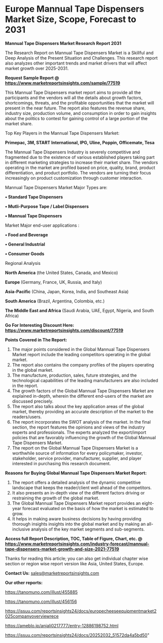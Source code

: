 # Europe Mannual Tape Dispensers Market Size, Scope, Forecast to 2031

<strong>Mannual Tape Dispensers Market Research Report 2031</strong>

The Research Report on Mannual Tape Dispensers Market is a Skillful and Deep Analysis of the Present Situation and Challenges. This research report also analyzes other important trends and market drivers that will affect market growth over 2025-2031.

<strong>Request Sample Report @ <a href=https://www.marketreportsinsights.com/sample/77519>https://www.marketreportsinsights.com/sample/77519</a></strong>

This Mannual Tape Dispensers market report aims to provide all the participants and the vendors will all the details about growth factors, shortcomings, threats, and the profitable opportunities that the market will present in the near future. The report also features the revenue share, industry size, production volume, and consumption in order to gain insights about the politics to contest for gaining control of a large portion of the market share.

Top Key Players in the Mannual Tape Dispensers Market:

<strong>Primepac, 3M, START International, IPG, Uline, Poppin, Officemate, Tesa</strong>

The Mannual Tape Dispensers Industry is severely competitive and fragmented due to the existence of various established players taking part in different marketing strategies to increase their market share. The vendors operating in the market are profiled based on price, quality, brand, product differentiation, and product portfolio. The vendors are turning their focus increasingly on product customization through customer interaction.

Mannual Tape Dispensers Market Major Types are:

<strong>• Standard Tape Dispensers

• Mutli-Purpose Tape / Label Dispensers

• Mannual Tape Dispensers</strong>

Market Major end-user applications :

<strong>• Food and Beverage

• General Industrial

• Consumer Goods</strong>

Regional Analysis

</u><strong><b>North America</b></strong> (the United States, Canada, and Mexico)

<strong><b>Europe </b></strong>(Germany, France, UK, Russia, and Italy)

<strong><b>Asia-Pacific</b></strong> (China, Japan, Korea, India, and Southeast Asia)

<strong><b>South America</b></strong> (Brazil, Argentina, Colombia, etc.)

<strong><b>The Middle East and Africa</b></strong> (Saudi Arabia, UAE, Egypt, Nigeria, and South Africa)

<strong>Go For Interesting Discount Here: <a href=https://www.marketreportsinsights.com/discount/77519>https://www.marketreportsinsights.com/discount/77519</a></strong>

<strong>Points Covered in The Report:</strong>
<ol>
  <li>The major points considered in the Global Mannual Tape Dispensers Market report include the leading competitors operating in the global market.</li>
  <li>The report also contains the company profiles of the players operating in the global market.</li>
  <li>The manufacture, production, sales, future strategies, and the technological capabilities of the leading manufacturers are also included in the report.</li>
  <li>The growth factors of the Global Mannual Tape Dispensers Market are explained in-depth, wherein the different end-users of the market are discussed precisely.</li>
  <li>The report also talks about the key application areas of the global market, thereby providing an accurate description of the market to the readers/users.</li>
  <li>The report incorporates the SWOT analysis of the market. In the final section, the report features the opinions and views of the industry experts and professionals. The experts analyzed the export/import policies that are favorably influencing the growth of the Global Mannual Tape Dispensers Market.</li>
  <li>The report on the Global Mannual Tape Dispensers Market is a worthwhile source of information for every policymaker, investor, stakeholder, service provider, manufacturer, supplier, and player interested in purchasing this research document.</li>
</ol>
<strong>Reasons for Buying Global Mannual Tape Dispensers Market Report:</strong>

<ol>
  <li>The report offers a detailed analysis of the dynamic competitive landscape that keeps the reader/client well ahead of the competitors.</li>
  <li>It also presents an in-depth view of the different factors driving or restraining the growth of the global market.</li>
  <li>The Global Mannual Tape Dispensers Market report provides an eight-year forecast evaluated on the basis of how the market is estimated to grow.</li>
  <li>It helps in making aware business decisions by having providing thorough insights insights into the global market and by making an all-inclusive analysis of the key market segments and sub-segments.</li>
</ol>
<strong>Access full Report Description, TOC, Table of Figure, Chart, etc. @ <a href=https://www.marketreportsinsights.com/industry-forecast/mannual-tape-dispensers-market-growth-and-size-2021-77519>https://www.marketreportsinsights.com/industry-forecast/mannual-tape-dispensers-market-growth-and-size-2021-77519</a></strong>


Thanks for reading this article; you can also get individual chapter wise section or region wise report version like Asia, United States, Europe.

<strong>Contact Us:</strong>
sales@marketreportsinsights.com

<strong>Our other reports:</strong>

<a href=https://tanomuno.com/illust/455885>https://tanomuno.com/illust/455885</a>

<a href=https://tanomuno.com/illust/456156>https://tanomuno.com/illust/456156</a>

<a href=https://issuu.com/reportsinsights24/docs/europecheeseequipmentmarket2025companyoverviewrece>https://issuu.com/reportsinsights24/docs/europecheeseequipmentmarket2025companyoverviewrece</a>

<a href=https://ameblo.jp/anjali0217777/entry-12886198752.html>https://ameblo.jp/anjali0217777/entry-12886198752.html</a>

<a href=https://issuu.com/reportsinsights24/docs/20252032_51572da4a5bd50>https://issuu.com/reportsinsights24/docs/20252032_51572da4a5bd50</a>"
